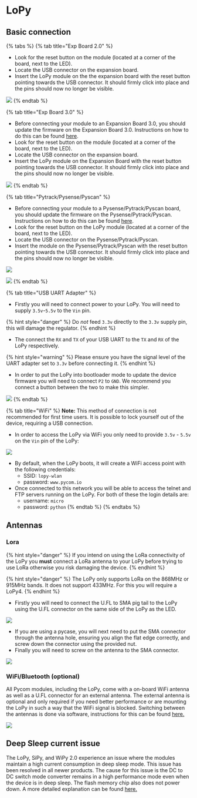 # LoPy

## Basic connection

{% tabs %}
{% tab title="Exp Board 2.0" %}
* Look for the reset button on the module \(located at a corner of the board, next to the LED\).
* Locate the USB connector on the expansion board.
* Insert the LoPy module on the the expansion board with the reset button pointing towards the USB connector. It should firmly click into place and the pins should now no longer be visible.

![](../../.gitbook/assets/expansion_board_2_lopy.png)
{% endtab %}

{% tab title="Exp Board 3.0" %}
* Before connecting your module to an Expansion Board 3.0, you should update the firmware on the Expansion Board 3.0. Instructions on how to do this can be found [here](../../pytrack-pysense-pyscan/installation/firmware.md).
* Look for the reset button on the module \(located at a corner of the board, next to the LED\).
* Locate the USB connector on the expansion board.
* Insert the LoPy module on the Expansion Board with the reset button pointing towards the USB connector. It should firmly click into place and the pins should now no longer be visible.

![](../../.gitbook/assets/expansion_board_3_lopy.png)
{% endtab %}

{% tab title="Pytrack/Pysense/Pyscan" %}
* Before connecting your module to a Pysense/Pytrack/Pyscan board, you should update the firmware on the Pysense/Pytrack/Pyscan. Instructions on how to do this can be found [here](../../pytrack-pysense-pyscan/installation/firmware.md).
* Look for the reset button on the LoPy module \(located at a corner of the board, next to the LED\).
* Locate the USB connector on the Pysense/Pytrack/Pyscan.
* Insert the module on the Pysense/Pytrack/Pyscan with the reset button pointing towards the USB connector. It should firmly click into place and the pins should now no longer be visible.

![](../../.gitbook/assets/pysense_lopy.png)

![](../../.gitbook/assets/pytrack_lopy.png)
{% endtab %}

{% tab title="USB UART Adapter" %}
* Firstly you will need to connect power to your LoPy. You will need to supply `3.5v`-`5.5v` to the `Vin` pin.

{% hint style="danger" %}
Do _not_ feed `3.3v` directly to the `3.3v` supply pin, this will damage the regulator.
{% endhint %}

* The connect the `RX` and `TX` of your USB UART to the `TX` and `RX` of the LoPy respectively.

{% hint style="warning" %}
Please ensure you have the signal level of the UART adapter set to `3.3v` before connecting it.
{% endhint %}

* In order to put the LoPy into bootloader mode to update the device firmware you will need to connect `P2` to `GND`. We recommend you connect a button between the two to make this simpler.

![](../../.gitbook/assets/uart_lopy.png)
{% endtab %}

{% tab title="WiFi" %}
**Note:** This method of connection is not recommended for first time users. It is possible to lock yourself out of the device, requiring a USB connection.

* In order to access the LoPy via WiFi you only need to provide `3.5v` - `5.5v` on the `Vin` pin of the LoPy:

![](../../.gitbook/assets/bare_lopy.png)

* By default, when the LoPy boots, it will create a WiFi access point with the following credentials:
  * SSID: `lopy-wlan`
  * password: `www.pycom.io`
* Once connected to this network you will be able to access the telnet and FTP servers running on the LoPy. For both of these the login details are:
  * username: `micro`
  * password: `python`
{% endtab %}
{% endtabs %}

## Antennas

### Lora

{% hint style="danger" %}
If you intend on using the LoRa connectivity of the LoPy you **must** connect a LoRa antenna to your LoPy before trying to use LoRa otherwise you risk damaging the device.
{% endhint %}

{% hint style="danger" %}
The LoPy only supports LoRa on the 868MHz or 915MHz bands. It does not support 433MHz. For this you will require a LoPy4.
{% endhint %}

* Firstly you will need to connect the U.FL to SMA pig tail to the LoPy using the U.FL connector on the same side of the LoPy as the LED.

![](../../.gitbook/assets/lora_pigtail_lopy.png)

* If you are using a pycase, you will next need to put the SMA connector through the antenna hole, ensuring you align the flat edge correctly, and screw down the connector using the provided nut.
* Finally you will need to screw on the antenna to the SMA connector.

![](../../.gitbook/assets/lora_pigtail_ant_lopy.png)

### WiFi/Bluetooth \(optional\)

All Pycom modules, including the LoPy, come with a on-board WiFi antenna as well as a U.FL connector for an external antenna. The external antenna is optional and only required if you need better performance or are mounting the LoPy in such a way that the WiFi signal is blocked. Switching between the antennas is done via software, instructions for this can be found [here.](../../firmware-and-api-reference/pycom/network/wlan.md)

![](../../.gitbook/assets/wifi_pigtail_ant_lopy.png)

## Deep Sleep current issue

The LoPy, SiPy, and WiPy 2.0 experience an issue where the modules maintain a high current consumption in deep sleep mode. This issue has been resolved in all newer products. The cause for this issue is the DC to DC switch mode converter remains in a high performance mode even when the device is in deep sleep. The flash memory chip also does not power down. A more detailed explanation can be found [here.](https://forum.pycom.io/topic/1022/root-causes-of-high-deep-sleep-current)



